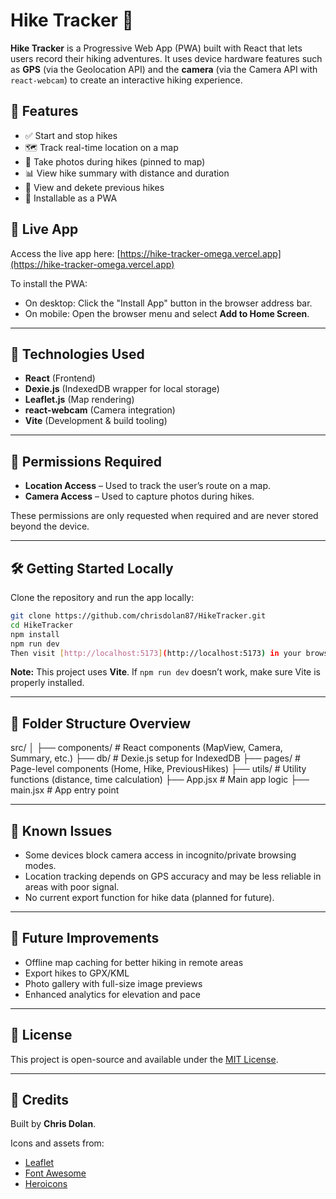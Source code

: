 # Hike Tracker 🥾

**Hike Tracker** is a Progressive Web App (PWA) built with React that lets users record their hiking adventures. It uses device hardware features such as **GPS** (via the Geolocation API) and the **camera** (via the Camera API with `react-webcam`) to create an interactive hiking experience.

## 🌟 Features

- ✅ Start and stop hikes
- 🗺️ Track real-time location on a map
- 📸 Take photos during hikes (pinned to map)
- 📊 View hike summary with distance and duration
- 📂 View and dekete previous hikes
- 📱 Installable as a PWA

## 🚀 Live App

Access the live app here: [https://hike-tracker-omega.vercel.app](https://hike-tracker-omega.vercel.app)

To install the PWA:
- On desktop: Click the "Install App" button in the browser address bar.
- On mobile: Open the browser menu and select **Add to Home Screen**.

---

## 🧰 Technologies Used

- **React** (Frontend)
- **Dexie.js** (IndexedDB wrapper for local storage)
- **Leaflet.js** (Map rendering)
- **react-webcam** (Camera integration)
- **Vite** (Development & build tooling)

---

## 📸 Permissions Required

- **Location Access** – Used to track the user’s route on a map.
- **Camera Access** – Used to capture photos during hikes.

These permissions are only requested when required and are never stored beyond the device.

---

## 🛠️ Getting Started Locally

Clone the repository and run the app locally:

```bash
git clone https://github.com/chrisdolan87/HikeTracker.git
cd HikeTracker
npm install
npm run dev
Then visit [http://localhost:5173](http://localhost:5173) in your browser.
```

**Note:** This project uses **Vite**. If `npm run dev` doesn’t work, make sure Vite is properly installed.

---

## 📂 Folder Structure Overview

src/
│
├── components/        # React components (MapView, Camera, Summary, etc.)
├── db/                # Dexie.js setup for IndexedDB
├── pages/             # Page-level components (Home, Hike, PreviousHikes)
├── utils/             # Utility functions (distance, time calculation)
├── App.jsx            # Main app logic
├── main.jsx           # App entry point

---

## 🧪 Known Issues

- Some devices block camera access in incognito/private browsing modes.
- Location tracking depends on GPS accuracy and may be less reliable in areas with poor signal.
- No current export function for hike data (planned for future).

---

## 🔮 Future Improvements

- Offline map caching for better hiking in remote areas
- Export hikes to GPX/KML
- Photo gallery with full-size image previews
- Enhanced analytics for elevation and pace

---

## 📘 License

This project is open-source and available under the [MIT License](LICENSE).

---

## 🙌 Credits

Built by **Chris Dolan**.

Icons and assets from:

- [Leaflet](https://leafletjs.com/)
- [Font Awesome](https://fontawesome.com/)
- [Heroicons](https://heroicons.com/)